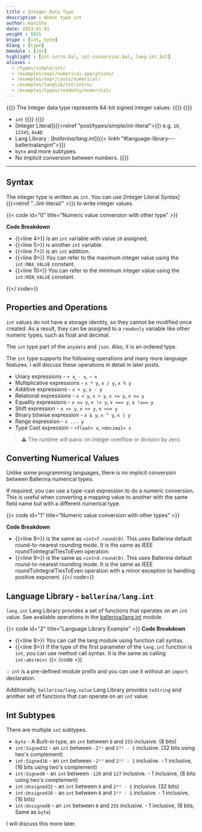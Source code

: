 ```yaml
---
title : Integer Data Type
description : About type int
author: Hasitha
date: 2023-01-01
weight : 5015
btype : [int, byte]
blang : [type]
bmodule : [int]
highlight : [int-intro.bal, int-conversion.bal, lang-int.bal]
aliases :
  - /types/simple/int/
  - /examples/expr/numerical-operations/
  - /examples/expr/casts/numerical/
  - /examples/langlib/int/intro/
  - /examples/types/readonly/numerical/
---
```

{{<md class="summary">}} 
The Integer data type represents 64-bit signed integer values.
{{</md>}}
{{<md class="syntax">}} 
* `int` 
{{</md>}}
{{<md class="tldr">}} 
* [Integer Literal]({{<relref "post/types/simple/int-literal">}}) e.g. `10`, `12345`, `0xAD`
* Lang Library : [*ballerina/lang.int*]({{< linkh "#language-library---ballerinalangint">}})
* `byte` and more subtypes.
* No implicit conversion between numbers.
{{</md>}}

<!--more-->
<hr>

## Syntax

The integer type is written as `int`. You can use [Integer Literal Syntax]({{<relref "../int-literal/" >}}) to write integer values.

{{< code id="0" title="Numeric value conversion with other type" >}}

**Code Breakdown**

*  {{<line 4>}} is an `int` variable with value `10` assigned;
*  {{<line 5>}} is another `int` variable.
*  {{<line 7>}} is an `int` addition.
*  {{<line 9>}} You can refer to the maximum integer value using the `int:MAX_VALUE` constant.
*  {{<line 10>}} You can refer to the minimum integer value using the `int:MIN_VALUE` constant.
  
{{</ code>}}

## Properties and Operations

`int` values do not have a storage identity, so they cannot be modified once created. As a result, they can be assigned to a `readonly` variable like other numeric types, such as float and decimal.

The `int` type part of the `anydata` and `json`. Also, it is an ordered type.

The `int` type supports the following operations and many more language features. I will discuss these operations in detail in later posts.

* Unary expressions               - `+ x`, `- x`, `~ x`
* Multiplicative expressions      - `x * y`, `x / y`, `x % y` 
* Additive expressions            - `x + y`, `x - y`
* Relational expressions          - `x < y`, `x > y`, `x <= y`, `x >= y`
* Equality expressions            - `x == y`, `x != y`, `x === y`, `x !=== y`
* Shift expression                - `x << y`, `x >> y`, `x >>> y`
* Binary bitwise expression       - `x & y`, `x ^ y`, `x | y`
* Range expression                - `x ... y`
* Type Cast expression            - `<float> x`, `<decimal> x`

> ⚠ The runtime will panic on integer overflow or division by zero.

## Converting Numerical Values

Unlike some programming languages, there is no implicit conversion between Ballerina numerical types.

If required, you can use a type-cast expression to do a numeric conversion. This is useful when converting a mapping value to another with the same field name but with a different numerical type.

{{< code id="1" title="Numeric value conversion with other types" >}}

**Code Breakdown**

* {{<line 8>}} is the same as `<int>f.round(0)`. This uses Ballerina default round-to-nearest rounding mode. It is the same as IEEE roundToIntegralTiesToEven operation.
* {{<line 9>}} is the same as `<int>d.round(0)`. This uses Ballerina default round-to-nearest rounding mode. It is the same as IEEE roundToIntegralTiesToEven operation with a minor exception to handling positive exponent.
{{</ code>}}

## Language Library - `ballerina/lang.int`

`lang.int` Lang Library provides a set of functions that operates on an `int` value. See available operations in the [ballerina/lang.int](https://ballerina.io/spec/lang/master/#lang.int) module.

{{< code id="2" title="Language Library Example" >}}
**Code Breakdown**
*  {{<line 8>}} You can call the lang module using function call syntax.
*  {{<line 9>}} If the type of the first parameter of the `lang.int` function is `int`, you can use method call syntax. It is the same as calling `int:abs(min)` 
{{< /code >}}

💡 `int` is a pre-defined module prefix and you can use it without an `import` declaration.

Additionally, `ballerina/lang.value` Lang Library provides `toString` and another set of functions that can operate on an `int` value. 

## Int Subtypes

There are multiple `int` subtypes.

* `byte` - A Built-in type, an `int` between `0` and `255` inclusive. (8 bits)
* `int:Signed32` - an `int` between `-2³¹` and `2³¹ - 1` inclusive. (32 bits using two's complement)
* `int:Signed16` - an `int` between `-2¹⁵` and `2¹⁵ - 1` inclusive. - 1 inclusive, (16 bits using two's complement)
* `int:Signed8` - an `int` between `-128` and `127` inclusive. - 1 inclusive, (8 bits using two's complement)
* `int:Unsigned32` - an `int` between `0` and `2³² - 1` inclusive. (32 bits)
* `int:Unsigned16` - an `int` between `0` and `2¹⁶ - 1` inclusive. - 1 inclusive, (16 bits)
* `int:Unsigned8` - an `int` between `0` and `255` inclusive. - 1 inclusive, (8 bits, Same as `byte`)

I will discuss this more later.
